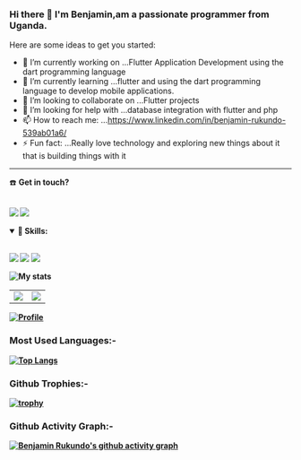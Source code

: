 ### Hi there 👋 I'm Benjamin,am a passionate programmer from Uganda.
Here are some ideas to get you started:

- 🔭 I’m currently working on ...Flutter Application Development using the dart programming language 
- 🌱 I’m currently learning ...flutter and using the dart programming language to develop mobile applications.
- 👯 I’m looking to collaborate on ...Flutter projects
- 🤔 I’m looking for help with ...database integration with flutter and php
- 📫 How to reach me: ...https://www.linkedin.com/in/benjamin-rukundo-539ab01a6/
- ⚡ Fun fact: ...Really love technology and exploring new things about it that is building things with it

------------------------
<summary>☎️ <b>Get in touch?<b></summary>
<br>
<p align = "center">
  
[<img src="https://img.shields.io/badge/linkedin-%230077B5.svg?&style=for-the-badge&logo=linkedin&logoColor=white" />](https://www.linkedin.com/in/benjamin-rukundo-539ab01a6/)
[<img src="https://img.shields.io/badge/twitter-%231DA1F2.svg?&style=for-the-badge&logo=twitter&logoColor=white" />](https://twitter.com/benja_rukundo) 
  
  <details open>
<summary>🚀 <b>Skills</b>:</summary>

 <br>

<p align="left">
  <img src="https://img.shields.io/badge/c++-%23F05033.svg?&style=for-the-badge&logo=c&logoColor=white"/>
  <img src="https://img.shields.io/badge/javascript-%23F7DF1E.svg?&style=for-the-badge&logo=javascript&logoColor=white"/>
  <img src="https://img.shields.io/badge/sql-%23339933.svg?&style=for-the-badge&logo=sql&logoColor=white"/>
<!--   <img src="https://img.shields.io/badge/git-%23F05033.svg?&style=for-the-badge&logo=git&logoColor=white"/> -->

</p>
</details>
  
  
![My stats](https://github-readme-stats.vercel.app/api?username=rukundob451)

<table><tr><td><img src="https://github-readme-stats.vercel.app/api/top-langs/?username=rukundob451&layout=compact"/></td><td><img src="https://github-readme-streak-stats.herokuapp.com/?user=rukundob451"/></td></tr></table>
  
  [![Profile](https://Visitor-badge.glitch.me/badge?page_id=rukundob451.profileviews-badge)](https://github.com/rukundob451)
  
  ### Most Used Languages:-
[![Top Langs](https://github-readme-stats.vercel.app/api/top-langs/?username=rukundob451&layout=compact&theme=vision-friendly-dark&langs_count=6)](https://github.com/rukundob451/github-readme-stats)
  
  ### Github Trophies:-
[![trophy](https://github-profile-trophy.vercel.app/?username=rukundob451&theme=gruvbox)](https://github.com/rukundob451/github-profile-trophy)


### Github Activity Graph:-
[![Benjamin Rukundo's github activity graph](https://activity-graph.herokuapp.com/graph?username=rukundob451&theme=react-dark)](https://github.com/rukundob451/github-readme-activity-graph)
